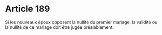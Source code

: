 # Article 189

Si les nouveaux époux opposent la nullité du premier mariage, la validité ou la nullité de ce mariage doit être jugée préalablement.